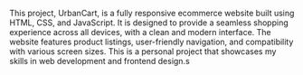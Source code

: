 This project, UrbanCart, is a fully responsive ecommerce website built using HTML, CSS, and JavaScript. It is designed to provide a seamless shopping experience across all devices, with a clean and modern interface. The website features product listings, user-friendly navigation, and compatibility with various screen sizes. This is a personal project that showcases my skills in web development and frontend design.s
